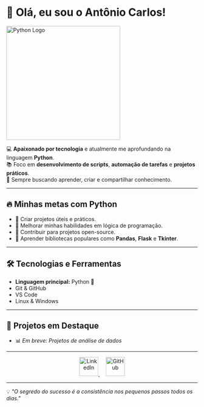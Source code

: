 # 👋 Olá, eu sou o Antônio Carlos!

<img src="https://www.python.org/static/community_logos/python-logo.png" alt="Python Logo" width="300"/>

💻 **Apaixonado por tecnologia** e atualmente me aprofundando na linguagem **Python**.  
📚 Foco em **desenvolvimento de scripts**, **automação de tarefas** e **projetos práticos**.  
🚀 Sempre buscando aprender, criar e compartilhar conhecimento.

---

## 🔥 Minhas metas com Python
- 📌 Criar projetos úteis e práticos.
- 📌 Melhorar minhas habilidades em lógica de programação.
- 📌 Contribuir para projetos open-source.
- 📌 Aprender bibliotecas populares como **Pandas**, **Flask** e **Tkinter**.

---

## 🛠️ Tecnologias e Ferramentas
- **Linguagem principal:** Python 🐍  
- Git & GitHub  
- VS Code  
- Linux & Windows  

---
## 📂 Projetos em Destaque
- 📊 *Em breve: Projetos de análise de dados*
---

<p align="center">
  <a href="https://www.linkedin.com/in/antonio-carlos-418953260/" target="_blank">
    <img src="https://cdn-icons-png.flaticon.com/512/174/174857.png" width="50" alt="LinkedIn">
  </a>
  &nbsp;&nbsp;&nbsp;
  <a href="https://github.com/Antoniocrvg19" target="_blank">
    <img src="https://cdn-icons-png.flaticon.com/512/25/25231.png" width="50" alt="GitHub">
  </a>
</p>

---

💡 *"O segredo do sucesso é a consistência nos pequenos passos todos os dias."*
